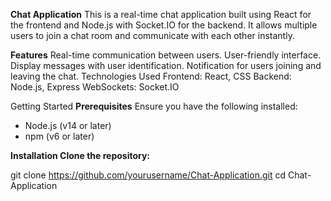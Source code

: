 **Chat Application**
This is a real-time chat application built using React for the frontend and Node.js with Socket.IO for the backend. It allows multiple users to join a chat room and communicate with each other instantly.

**Features**
Real-time communication between users.
User-friendly interface.
Display messages with user identification.
Notification for users joining and leaving the chat.
Technologies Used
Frontend: React, CSS
Backend: Node.js, Express
WebSockets: Socket.IO


Getting Started
**Prerequisites**
Ensure you have the following installed:

* Node.js (v14 or later)
* npm (v6 or later)
  
**Installation
Clone the repository:**

git clone https://github.com/yourusername/Chat-Application.git
cd Chat-Application

